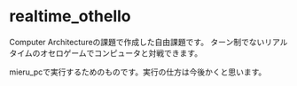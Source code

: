 realtime_othello
================

Computer Architectureの課題で作成した自由課題です。
ターン制でないリアルタイムのオセロゲームでコンピュータと対戦できます。

mieru_pcで実行するためのものです。実行の仕方は今後かくと思います。



